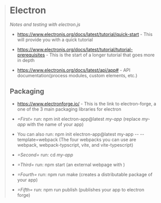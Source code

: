 > # Electron
> *Notes and testing with electron.js*
>
> - https://www.electronjs.org/docs/latest/tutorial/quick-start - This will provide you with a quick tutorial
>
> - https://www.electronjs.org/docs/latest/tutorial/tutorial-prerequisites - This is the start of a longer tutorial that goes more in depth
>
> - https://www.electronjs.org/docs/latest/api/app# - API documentation(process modules, custom elements, etc.)
>
> ## Packaging
> - https://www.electronforge.io/ - This is the link to electron-forge, a one of the 3 main packaging libraries for electron
>
> - *=First=* run: npm init electron-app@latest *my-app* (replace *my-app* with the name of your app)
>
> - You can also run: npm init electron-app@latest my-app -- --template=webpack (The four webpacks you can use are webpack, webpack-typscript, vite, and vite-typescript)
>
> - *=Second=* run: cd *my-app* 
>
> - *=Third=* run: npm start (an external webpage with )
>
> - *=Fourth=* run: npm run make (creates a distributable package of your app)
>
> - *=Fifth=* run: npm run publish (publishes your app to electron forge)